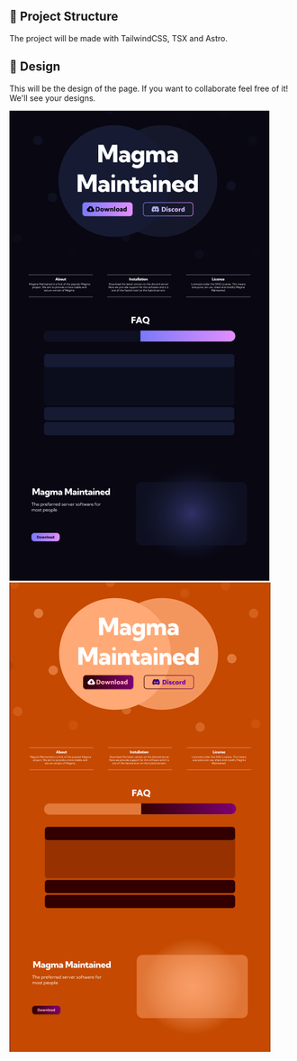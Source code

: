 ## 🚀 Project Structure
The project will be made with TailwindCSS, TSX and Astro. 

## 🧞 Design
This will be the design of the page. If you want to collaborate feel free of it! We'll see your designs. 

<img src="dark-figma.png" alt="Figma"></img>
<img src="light-figma.png" alt="Figma"></img>

 
